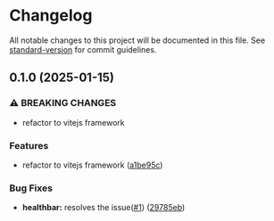 # Changelog

All notable changes to this project will be documented in this file. See [standard-version](https://github.com/conventional-changelog/standard-version) for commit guidelines.

## 0.1.0 (2025-01-15)


### ⚠ BREAKING CHANGES

* refactor to vitejs framework

### Features

* refactor to vitejs framework ([a1be95c](https://github.com/annalhq/miles-morales/commit/a1be95c9edf02a03dc0a2708ce539f2acd0f71e8))


### Bug Fixes

* **healthbar:** resolves the issue([#1](https://github.com/annalhq/miles-morales/issues/1)) ([29785eb](https://github.com/annalhq/miles-morales/commit/29785eb81566f2b402d1104c3a95ecd7646e125f))
